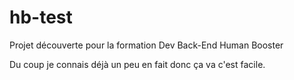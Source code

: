 # hb-test
Projet découverte pour la formation Dev Back-End Human Booster

Du coup je connais déjà un peu en fait donc ça va c'est facile.
